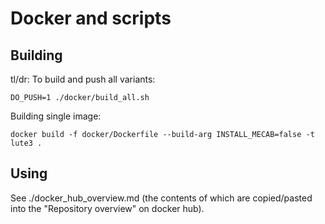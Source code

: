 # Docker and scripts

## Building

tl/dr: To build and push all variants:

```
DO_PUSH=1 ./docker/build_all.sh
```

Building single image:

```
docker build -f docker/Dockerfile --build-arg INSTALL_MECAB=false -t lute3 .
```

## Using

See ./docker_hub_overview.md (the contents of which are copied/pasted into the "Repository overview" on docker hub).
